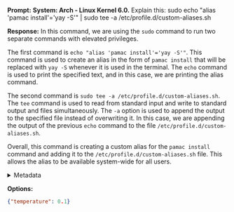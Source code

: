 **Prompt:**
**System: Arch - Linux Kernel 6.0.**
          Explain this:
          sudo echo "alias 'pamac install'='yay -S'" | sudo tee -a /etc/profile.d/custom-aliases.sh 

**Response:**
In this command, we are using the `sudo` command to run two separate commands with elevated privileges.

The first command is `echo "alias 'pamac install'='yay -S'"`. This command is used to create an alias in the form of `pamac install` that will be replaced with `yay -S` whenever it is used in the terminal. The `echo` command is used to print the specified text, and in this case, we are printing the alias command.

The second command is `sudo tee -a /etc/profile.d/custom-aliases.sh`. The `tee` command is used to read from standard input and write to standard output and files simultaneously. The `-a` option is used to append the output to the specified file instead of overwriting it. In this case, we are appending the output of the previous `echo` command to the file `/etc/profile.d/custom-aliases.sh`.

Overall, this command is creating a custom alias for the `pamac install` command and adding it to the `/etc/profile.d/custom-aliases.sh` file. This allows the alias to be available system-wide for all users.

<details><summary>Metadata</summary>

- Duration: 18980 ms
- Datetime: 2023-10-18T09:51:38.353085
- Model: gpt-3.5-turbo-0613

</details>

**Options:**
```json
{"temperature": 0.1}
```

